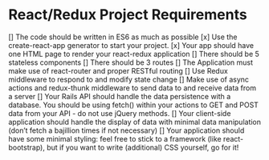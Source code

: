 # React/Redux Project Requirements

[] The code should be written in ES6 as much as possible
[x] Use the create-react-app generator to start your project.
[x] Your app should have one HTML page to render your react-redux application
[] There should be 5 stateless components
[] There should be 3 routes
[] The Application must make use of react-router and proper RESTful routing
[] Use Redux middleware to respond to and modify state change
[] Make use of async actions and redux-thunk middleware to send data to and receive data from a server
[] Your Rails API should handle the data persistence with a database. You should be using fetch() within your actions to GET and POST data from your API - do not use jQuery methods.
[] Your client-side application should handle the display of data with minimal data manipulation (don’t fetch a bajillion times if not necessary)
[] Your application should have some minimal styling: feel free to stick to a framework (like react-bootstrap), but if you want to write (additional) CSS yourself, go for it!
